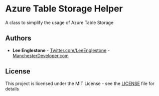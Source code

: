 # Azure Table Storage Helper

A class to simplify the usage of Azure Table Storage


## Authors

* **Lee Englestone** - [Twitter.com/LeeEnglestone](http://twitter.com/leeenglestone) - [ManchesterDeveloper.com](http://www.ManchesterDeveloper.com)

## License

This project is licensed under the MIT License - see the [LICENSE](LICENSE) file for details

